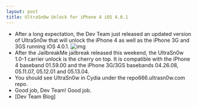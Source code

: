 ```yaml
---
layout: post
title: UltraSn0w Unlock for iPhone 4 iOS 4.0.1
---
```

* After a long expectation, the Dev Team just released an updated version of UltraSn0w that will unlock the iPhone 4 as well as the iPhone 3G and 3GS running iOS 4.0.1.
![img](http://media.idownloadblog.com/wp-content/uploads/2010/08/UltraSn0w-1.0-1.png)
* After the JailbreakMe jailbreak released this weekend, the UltraSn0w 1.0-1 carrier unlock is the cherry on top. It is compatible with the iPhone 4 baseband 01.59.00 and the iPhone 3G/3GS basebands 04.26.08, 05.11.07, 05.12.01 and 05.13.04.
* You should see UltraSn0w in Cydia under the repo666.ultrasn0w.com repo.
* Good job, Dev Team! Good job.
* [Dev Team Blog]

